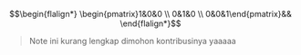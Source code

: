 $$\begin{flalign*}
\begin{pmatrix}1&0&0   \\ 0&1&0 \\ 0&0&1\end{pmatrix}&&
\end{flalign*}$$


> Note ini kurang lengkap dimohon kontribusinya yaaaaa